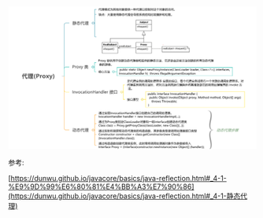![img](java的动态代理/Java代理.svg)





参考:

[https://dunwu.github.io/javacore/basics/java-reflection.html#_4-1-%E9%9D%99%E6%80%81%E4%BB%A3%E7%90%86](https://dunwu.github.io/javacore/basics/java-reflection.html#_4-1-静态代理)